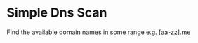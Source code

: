 Simple Dns Scan
===================

Find the available domain names  in some range e.g. [aa-zz].me
